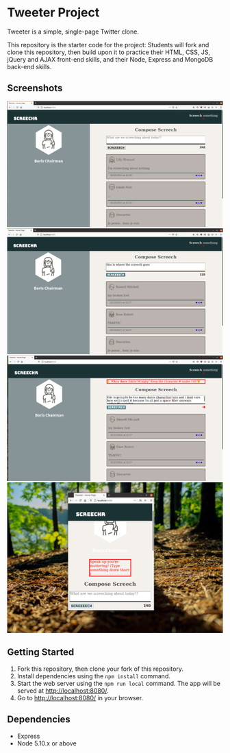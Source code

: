 # Tweeter Project

Tweeter is a simple, single-page Twitter clone.

This repository is the starter code for the project: Students will fork and clone this repository, then build upon it to practice their HTML, CSS, JS, jQuery and AJAX front-end skills, and their Node, Express and MongoDB back-end skills.

## Screenshots
!["Screenshot of tweet-box"](https://github.com/m-antone1/tweeter/blob/master/docs/tweet-box.png)
!["Screenshot of tweets"](https://github.com/m-antone1/tweeter/blob/master/docs/tweets.png)
!["Error when tweet too long"](https://github.com/m-antone1/tweeter/blob/master/docs/long-tweet-error.png)
!["Error when field empty"](https://github.com/m-antone1/tweeter/blob/master/docs/empty-tweet-error.png)

## Getting Started

1. Fork this repository, then clone your fork of this repository.
2. Install dependencies using the `npm install` command.
3. Start the web server using the `npm run local` command. The app will be served at <http://localhost:8080/>.
4. Go to <http://localhost:8080/> in your browser.

## Dependencies

- Express
- Node 5.10.x or above
